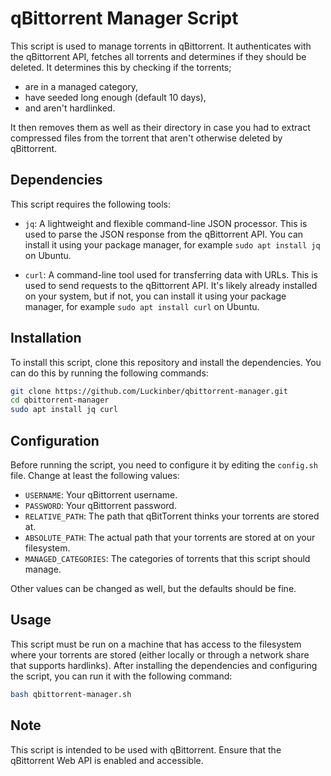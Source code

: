 # qBittorrent Manager Script

This script is used to manage torrents in qBittorrent. It authenticates with the qBittorrent API, fetches all torrents and determines if they should be deleted. It determines this by checking if the torrents;

- are in a managed category,
- have seeded long enough (default 10 days),
- and aren't hardlinked.

It then removes them as well as their directory in case you had to extract compressed files from the torrent that aren't otherwise deleted by qBittorrent. 

## Dependencies

This script requires the following tools:

- `jq`: A lightweight and flexible command-line JSON processor. This is used to parse the JSON response from the qBittorrent API. You can install it using your package manager, for example `sudo apt install jq` on Ubuntu.

- `curl`: A command-line tool used for transferring data with URLs. This is used to send requests to the qBittorrent API. It's likely already installed on your system, but if not, you can install it using your package manager, for example `sudo apt install curl` on Ubuntu.

## Installation

To install this script, clone this repository and install the dependencies. You can do this by running the following commands:

```bash
git clone https://github.com/Luckinber/qbittorrent-manager.git
cd qbittorrent-manager
sudo apt install jq curl
```

## Configuration

Before running the script, you need to configure it by editing the `config.sh` file. Change at least the following values:

- `USERNAME`: Your qBittorrent username.
- `PASSWORD`: Your qBittorrent password.
- `RELATIVE_PATH`: The path that qBitTorrent thinks your torrents are stored at.
- `ABSOLUTE_PATH`: The actual path that your torrents are stored at on your filesystem.
- `MANAGED_CATEGORIES`: The categories of torrents that this script should manage.

Other values can be changed as well, but the defaults should be fine.

## Usage

This script must be run on a machine that has access to the filesystem where your torrents are stored (either locally or through a network share that supports hardlinks). After installing the dependencies and configuring the script, you can run it with the following command:

```bash
bash qbittorrent-manager.sh
```

## Note

This script is intended to be used with qBittorrent. Ensure that the qBittorrent Web API is enabled and accessible.